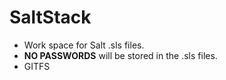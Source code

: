 # SaltStack
- Work space for Salt .sls files.
- **NO PASSWORDS** will be stored in the .sls files.
- GITFS